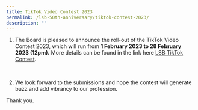 ```yaml
---
title: TikTok Video Contest 2023
permalink: /lsb-50th-anniversary/tiktok-contest-2023/
description: ""
---
```


1. The Board is pleased to announce the roll-out of the TikTok Video Contest 2023, which will run from **1 February 2023 to 28 February 2023 (12pm).** More details can be found in the link here [LSB TikTok Contest](/files/TikTok_contest_final.pdf).<br>

<br>

2. We look forward to the submissions and hope the contest will generate buzz and add vibrancy to our profession.<br>

Thank you. <br>